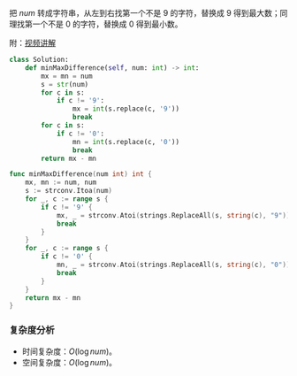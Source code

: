 把 $\textit{num}$ 转成字符串，从左到右找第一个不是 $9$ 的字符，替换成 $9$ 得到最大数；同理找第一个不是 $0$ 的字符，替换成 $0$ 得到最小数。

附：[视频讲解](https://www.bilibili.com/video/BV15D4y1G7ms/)

```py [sol1-Python3]
class Solution:
    def minMaxDifference(self, num: int) -> int:
        mx = mn = num
        s = str(num)
        for c in s:
            if c != '9':
                mx = int(s.replace(c, '9'))
                break
        for c in s:
            if c != '0':
                mn = int(s.replace(c, '0'))
                break
        return mx - mn
```

```go [sol1-Go]
func minMaxDifference(num int) int {
	mx, mn := num, num
	s := strconv.Itoa(num)
	for _, c := range s {
		if c != '9' {
			mx, _ = strconv.Atoi(strings.ReplaceAll(s, string(c), "9"))
			break
		}
	}
	for _, c := range s {
		if c != '0' {
			mn, _ = strconv.Atoi(strings.ReplaceAll(s, string(c), "0"))
			break
		}
	}
	return mx - mn
}
```

### 复杂度分析

- 时间复杂度：$O(\log \textit{num})$。
- 空间复杂度：$O(\log \textit{num})$。
